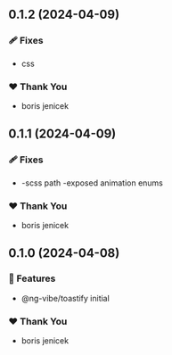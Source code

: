 ## 0.1.2 (2024-04-09)


### 🩹 Fixes

- css


### ❤️  Thank You

- boris jenicek

## 0.1.1 (2024-04-09)


### 🩹 Fixes

- -scss path -exposed animation enums


### ❤️  Thank You

- boris jenicek

## 0.1.0 (2024-04-08)


### 🚀 Features

- @ng-vibe/toastify initial


### ❤️  Thank You

- boris jenicek
